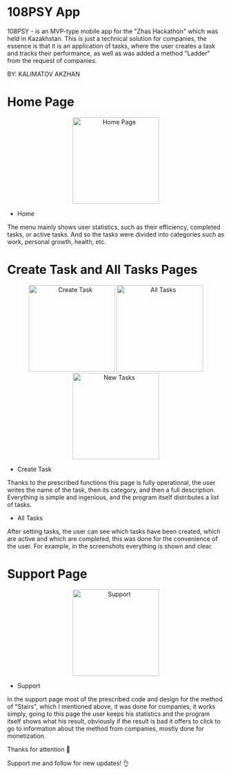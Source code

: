 
# 108PSY App
  
  108PSY - is an MVP-type mobile app for the "Zhas Hackathon" which was held in Kazakhstan. This is just a technical solution for companies, the essence is that it is an application of tasks, where the user creates a task and tracks their performance, as well as was added a method "Ladder" from the request of companies.
  
  BY: KALIMATOV AKZHAN
  
  
  
  

# Home Page

<p align="center">
  <img src="https://github.com/manste1n/108psy-zhas-hackathon-android/blob/master/assets/1.png" width="200" title="Home Page">
</p>


* Home

The menu mainly shows user statistics, such as their efficiency, completed tasks, or active tasks. And so the tasks were divided into categories such as work, personal growth, health, etc. 


# Create Task and All Tasks Pages



<p align="center">
  <img src="https://github.com/manste1n/108psy-zhas-hackathon-android/blob/master/assets/2.png" width="200" title="Create Task">
  <img src="https://github.com/manste1n/108psy-zhas-hackathon-android/blob/master/assets/3.png" width="200" title="All Tasks">
  <img src="https://github.com/manste1n/108psy-zhas-hackathon-android/blob/master/assets/5.png" width="200" title="New Tasks">
</p>


* Create Task

Thanks to the prescribed functions this page is fully operational, the user writes the name of the task, then its category, and then a full description. Everything is simple and ingenious, and the program itself distributes a list of tasks.

* All Tasks

After setting tasks, the user can see which tasks have been created, which are active and which are completed, this was done for the convenience of the user. For example, in the screenshots everything is shown and clear.



# Support Page
<p align="center">
  <img src="https://github.com/manste1n/108psy-zhas-hackathon-android/blob/master/assets/4.png" width="200" title="Support">
</p>


* Support

In the support page most of the prescribed code and design for the method of "Stairs", which I mentioned above, it was done for companies, it works simply, going to this page the user keeps his statistics and the program itself shows what his result, obviously if the result is bad it offers to click to go to information about the method from companies, mostly done for monetization.




















Thanks for attention 💙

Support me and follow for new updates! 👌

